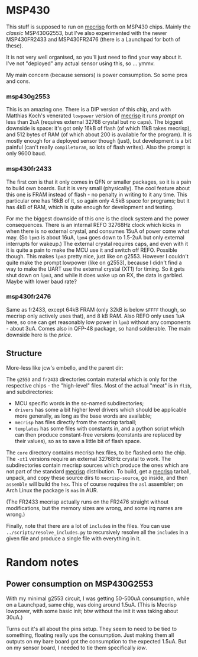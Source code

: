 # MSP430

This stuff is supposed to run on [mecrisp] forth on MSP430 chips. Mainly
the _classic_ MSP430G2553, but I've also experimented with the newer
MSP430FR2433 and MSP430FR2476 (there is a Launchpad for both of these).

It is not very well organised, so you'll just need to find your way about it.
I've not "deployed" any actual sensor using this, so ... ymmv.

My main concern (because sensors) is power consumption. So some pros and cons.

### msp430g2553

This is an amazing one. There is a DIP version of this chip, and with
Matthias Koch's venerated `lowpower` version of [mecrisp] it runs _prompt_
on less than 2uA (requires external 32768 crystal but no caps). The biggest
downside is space: it's got only 16kB of flash (of which 11kB takes mecrisp),
and 512 bytes of RAM (of which about 200 is available for the program). It is
mostly enough for a deployed sensor though (just), but development is a bit
painful (can't really `compiletoram`, so lots of flash writes). Also the prompt
is only 9600 baud.

### msp430fr2433

The first con is that it only comes in QFN or smaller packages, so it is
a pain to build own boards. But it is very small (physically).
The cool feature about this one is FRAM instead of flash - no penalty
in writing to it any time. This particular one has 16kB of it, so again
only 4.5kB space for programs; but it has 4kB of RAM, which is quite
enough for development and testing.

For me the biggest downside of this one is the clock system and the power
consequences. There is an internal REFO 32768Hz clock which kicks in
when there is no external crystal, and consumes 15uA of power come what may.
(So `lpm3` is about 16uA, `lpm4` goes down to 1.5-2uA but only external
interrupts for wakeup.) The external crystal requires caps, and even with it
it is quite a pain to make the MCU use it and switch off REFO. Possible though.
This makes `lpm3` pretty nice, just like on g2553. However I couldn't quite
make the prompt lowpower (like on g2553), because I didn't find a way to
make the UART use the external crystal (XT1) for timing. So it gets shut down
on `lpm3`, and while it does wake up on RX, the data is garbled. Maybe
with lower baud rate?

### msp430fr2476

Same as fr2433, except 64kB FRAM (only 32kB is below `$FFFF` though, so
mecrisp only actively uses that), and 8 kB RAM. Also REFO only uses 1uA here,
so one can get reasonably low power in `lpm3` without any components - about 3uA.
Comes also in QFP-48 package, so hand solderable.
The main downside here is the _price_.

## Structure

More-less like jcw's embello, and the parent dir:

The `g2553` and `fr2433` directories contain material which is only for the
respective chips - the "high-level" files. Most of the actual "meat" is
in `flib`, and subdirectories:

 * MCU specific words in the so-named subdirectories;
 * `drivers` has some a bit higher level drivers which should be applicable
   more generally, as long as the base words are available;
 * `mecrisp` has files directly from the mecrisp tarball;
 * `templates` has some files with constants in, and a python script which
   can then produce constant-free versions (constants are replaced by
   their values), so as to save a little bit of flash space.

The `core` directory contains mecrisp hex files, to be flashed onto the chip.
The `-xt1` versions require an external 32768Hz crystal to work.
The subdirectories contain mecrisp sources which produce the ones which
are not part of the standard [mecrisp] distribution. To build, get a [mecrisp]
tarball, unpack, and copy these source dirs to `mecrisp-source`, go inside,
and then `assemble` will build the `hex`. This of course requires the `asl`
assembler; on Arch Linux the package is `mas` in AUR.

(The FR2433 mecrisp actually runs on the FR2476 straight without modifications,
but the memory sizes are wrong, and some irq names are wrong.)


Finally, note that there are a lot of `include`s in the files. You can use
`../scripts/resolve_includes.py` to recursively resolve all the `include`s in
a given file and produce a single file with everything in it.


# Random notes

## Power consumption on MSP430G2553

With my minimal g2553 circuit, I was getting 50-500uA consumption, while
on a Launchpad, same chip, was doing around 1.5uA. (This is Mecrisp lowpower,
with some basic init; btw without the init it was taking about 30uA.)

Turns out it's all about the pins setup. They seem to need to be tied to
something, floating really ups the consumption. Just making them all outputs
on my bare board got the consumption to the expected 1.5uA. But on my sensor
board, I needed to tie them specifically _low_.


[mecrisp]: https://mecrisp.sourceforge.net
